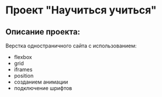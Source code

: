 # Проект "Научиться учиться"

## Описание проекта:
Верстка одностраничного сайта с использованием:
* flexbox
* grid
* iframes
* position
* созданием анимации
* подключение шрифтов
